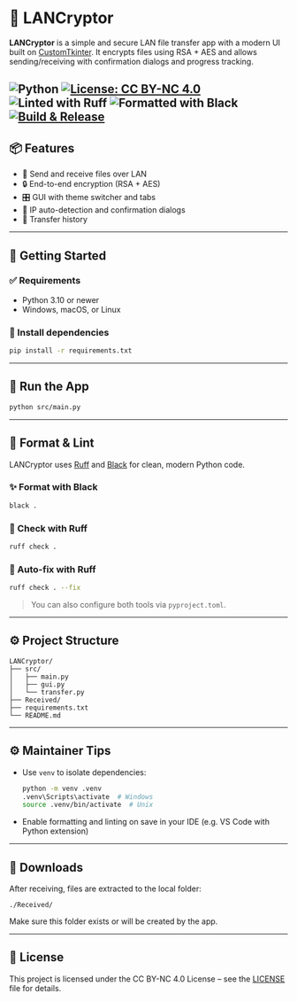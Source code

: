 # 🔐 LANCryptor

**LANCryptor** is a simple and secure LAN file transfer app with a modern UI built on [CustomTkinter](https://github.com/TomSchimansky/CustomTkinter). It encrypts files using RSA + AES and allows sending/receiving with confirmation dialogs and progress tracking.

![Python](https://img.shields.io/badge/python-3.10%2B-blue)
[![License: CC BY-NC 4.0](https://img.shields.io/badge/License-CC%20BY--NC%204.0-lightgrey.svg)](https://creativecommons.org/licenses/by-nc/4.0/)
![Linted with Ruff](https://img.shields.io/badge/linter-ruff-success?logo=python)
![Formatted with Black](https://img.shields.io/badge/code%20style-black-000000)
[![Build & Release](https://github.com/yar2000T/LANCryptor/actions/workflows/release.yaml/badge.svg)](https://github.com/yar2000T/LANCryptor/actions/workflows/release.yaml)
---

## 📦 Features

* 📁 Send and receive files over LAN
* 🔒 End-to-end encryption (RSA + AES)
* 🎛️ GUI with theme switcher and tabs
* 📡 IP auto-detection and confirmation dialogs
* 📜 Transfer history

---

## 🚀 Getting Started

### ✅ Requirements

* Python 3.10 or newer
* Windows, macOS, or Linux

### 🥪 Install dependencies

```bash
pip install -r requirements.txt
```

---

## 💾 Run the App

```bash
python src/main.py
```

---

## 🥹 Format & Lint

LANCryptor uses [Ruff](https://docs.astral.sh/ruff/) and [Black](https://black.readthedocs.io/) for clean, modern Python code.

### ✨ Format with Black

```bash
black .
```

### 🥪 Check with Ruff

```bash
ruff check .
```

### 🔧 Auto-fix with Ruff

```bash
ruff check . --fix
```

> You can also configure both tools via `pyproject.toml`.

---

## ⚙️ Project Structure

```
LANCryptor/
├── src/
│   ├── main.py
│   ├── gui.py
│   └── transfer.py
├── Received/
├── requirements.txt
└── README.md
```

---

## ⚙️ Maintainer Tips

* Use `venv` to isolate dependencies:

  ```bash
  python -m venv .venv
  .venv\Scripts\activate  # Windows
  source .venv/bin/activate  # Unix
  ```
* Enable formatting and linting on save in your IDE (e.g. VS Code with Python extension)

---

## 📅 Downloads

After receiving, files are extracted to the local folder:

```
./Received/
```

Make sure this folder exists or will be created by the app.

---

## 📄 License

This project is licensed under the CC BY-NC 4.0 License – see the [LICENSE](LICENSE) file for details.
